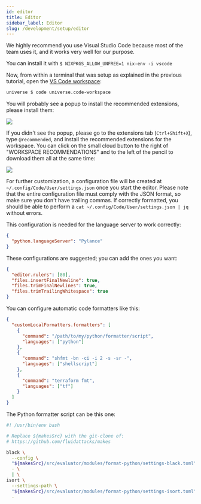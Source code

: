 ```yaml
---
id: editor
title: Editor
sidebar_label: Editor
slug: /development/setup/editor
---
```


We highly recommend you use Visual Studio Code
because most of the team uses it,
and it works very well for our purpose.

You can install it with
`$ NIXPKGS_ALLOW_UNFREE=1 nix-env -i vscode`

Now, from within a terminal
that was setup as explained in the previous tutorial,
open the [VS Code workspace](https://gitlab.com/fluidattacks/universe/-/blob/trunk/universe.code-workspace):

```bash
universe $ code universe.code-workspace
```

You will probably see a popup
to install the recommended extensions,
please install them:

![](https://res.cloudinary.com/fluid-attacks/image/upload/v1664733557/docs/development/setup/recommended-popup.png)

If you didn't see the popup,
please go to the extensions tab (`Ctrl+Shift+X`),
type `@recommended`,
and install the recommended extensions for the workspace.
You can click on the small cloud button
to the right of "WORKSPACE RECOMMENDATIONS"
and to the left of the pencil
to download them all at the same time:

![](https://res.cloudinary.com/fluid-attacks/image/upload/v1664733557/docs/development/setup/recommended-extensions.png)

For further customization,
a configuration file will be created at
`~/.config/Code/User/settings.json`
once you start the editor.
Please note that
the entire configuration file
must comply with the JSON format,
so make sure you don't have trailing commas.
If correctly formatted,
you should be able
to perform a `cat ~/.config/Code/User/settings.json | jq`
without errors.

This configuration is needed for the language server to work correctly:

```json
{
  "python.languageServer": "Pylance"
}
```

These configurations are suggested; you can add the ones you want:

```json
{
  "editor.rulers": [80],
  "files.insertFinalNewline": true,
  "files.trimFinalNewlines": true,
  "files.trimTrailingWhitespace": true
}
```

You can configure automatic code formatters like this:

```json
{
  "customLocalFormatters.formatters": [
    {
      "command": "/path/to/my/python/formatter/script",
      "languages": ["python"]
    },
    {
      "command": "shfmt -bn -ci -i 2 -s -sr -",
      "languages": ["shellscript"]
    },
    {
      "command": "terraform fmt",
      "languages": ["tf"]
    }
  ]
}
```

The Python formatter script can be this one:

```bash
#! /usr/bin/env bash

# Replace ${makesSrc} with the git-clone of:
# https://github.com/fluidattacks/makes

black \
  --config \
  "${makesSrc}/src/evaluator/modules/format-python/settings-black.toml" \
  - \
  | \
isort \
  --settings-path \
  "${makesSrc}/src/evaluator/modules/format-python/settings-isort.toml" \
  -
```

